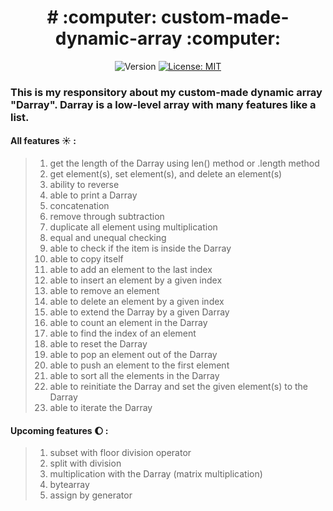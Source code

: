 
<h1 align="center"> # :computer: custom-made-dynamic-array :computer: </h1>
<p align="center">
  <img alt="Version" src="https://img.shields.io/badge/version-2-blue.svg?cacheSeconds=2592000" />
  <a href="#" target="_blank">
    <img alt="License: MIT" src="https://img.shields.io/badge/License-MIT-yellow.svg" />
  </a>
</p>

### This is my responsitory about my custom-made dynamic array "Darray". Darray is a low-level array with many features like a list.

#### All features :sunny: :
> 1) get the length of the Darray using len() method or .length method
> 2) get element(s), set element(s), and delete an element(s)
> 3) ability to reverse
> 4) able to print a Darray
> 5) concatenation
> 6) remove through subtraction
> 7) duplicate all element using multiplication
> 8) equal and unequal checking
> 9) able to check if the item is inside the Darray
> 10) able to copy itself
> 11) able to add an element to the last index
> 12) able to insert an element by a given index
> 13) able to remove an element
> 14) able to delete an element by a given index
> 15) able to extend the Darray by a given Darray
> 16) able to count an element in the Darray
> 17) able to find the index of an element
> 18) able to reset the Darray
> 19) able to pop an element out of the Darray
> 20) able to push an element to the first element
> 21) able to sort all the elements in the Darray
> 22) able to reinitiate the Darray and set the given element(s) to the Darray
> 23) able to iterate the Darray

#### Upcoming features :waxing_gibbous_moon: :
> 1) subset with floor division operator
> 2) split with division 
> 3) multiplication with the Darray (matrix multiplication)
> 4) bytearray
> 5) assign by generator

